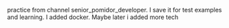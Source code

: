 practice from channel senior_pomidor_developer. I save it for test examples and learning. I added docker. Maybe later i added more tech
